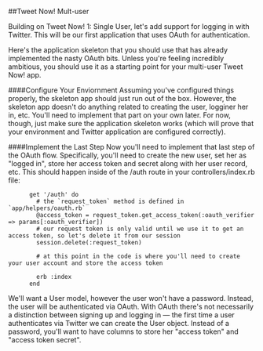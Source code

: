 ##Tweet Now! Mult-user

Building on Tweet Now! 1: Single User, let's add support for logging in with Twitter. This will be our first application that uses OAuth for authentication.

Here's the application skeleton that you should use that has already implemented the nasty OAuth bits. Unless you're feeling incredibly ambitious, you should use it as a starting point for your multi-user Tweet Now! app.

####Configure Your Enviornment
Assuming you've configured things properly, the skeleton app should just run out of the box. However, the skeleton app doesn't do anything related to creating the user, logginer her in, etc. You'll need to implement that part on your own later. For now, though, just make sure the application skeleton works (which will prove that your environment and Twitter application are configured correctly).

####Implement the Last Step
Now you'll need to implement that last step of the OAuth flow. Specifically, you'll need to create the new user, set her as "logged in", store her access token and secret along with her user record, etc. This should happen inside of the /auth route in your controllers/index.rb file:

          get '/auth' do
            # the `request_token` method is defined in `app/helpers/oauth.rb`
            @access_token = request_token.get_access_token(:oauth_verifier => params[:oauth_verifier])
            # our request token is only valid until we use it to get an access token, so let's delete it from our session
            session.delete(:request_token)

            # at this point in the code is where you'll need to create your user account and store the access token

            erb :index
          end
We'll want a User model, however the user won't have a password. Instead, the user will be authenticated via OAuth. With OAuth there's not necessarily a distinction between signing up and logging in — the first time a user authenticates via Twitter we can create the User object. Instead of a password, you'll want to have columns to store her "access token" and "access token secret".
